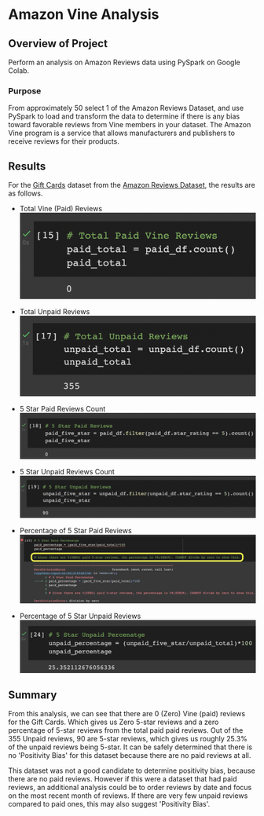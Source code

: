 # Amazon Vine Analysis

## Overview of Project

Perform an analysis on Amazon Reviews data using PySpark on Google Colab.

### Purpose

From approximately 50 select 1 of the Amazon Reviews Dataset, and use PySpark to load and transform the data to determine if there is any bias toward favorable reviews from Vine members in your dataset. The Amazon Vine program is a service that allows manufacturers and publishers to receive reviews for their products.

## Results

For the [Gift Cards](https://s3.amazonaws.com/amazon-reviews-pds/tsv/amazon_reviews_us_Gift_Card_v1_00.tsv.gz) dataset from the [Amazon Reviews Dataset](https://s3.amazonaws.com/amazon-reviews-pds/tsv/index.txt), the results are as follows.

* Total Vine (Paid) Reviews
![Paid Reviews](https://github.com/psidhu42/amazon-vine-analysis/blob/main/resources/total-paid.png)

* Total Unpaid Reviews
![Unpaid Reviews](https://github.com/psidhu42/amazon-vine-analysis/blob/main/resources/total-unpaid.png)

* 5 Star Paid Reviews Count
![5 Star Paid Reviews](https://github.com/psidhu42/amazon-vine-analysis/blob/main/resources/five-star-paid-reviews.png)

* 5 Star Unpaid Reviews Count
![5 Star Unpaid Reviews](https://github.com/psidhu42/amazon-vine-analysis/blob/main/resources/five-star-unpaid-reviews.png)

* Percentage of 5 Star Paid Reviews
![Paid Reviews](https://github.com/psidhu42/amazon-vine-analysis/blob/main/resources/five-star-paid-percentage.png)

* Percentage of 5 Star Unpaid Reviews
![Paid Reviews](https://github.com/psidhu42/amazon-vine-analysis/blob/main/resources/five-star-unpaid-percentage.png)


## Summary

From this analysis, we can see that there are 0 (Zero) Vine (paid) reviews for the Gift Cards. Which gives us Zero 5-star reviews and a zero percentage of 5-star reviews from the total paid paid reviews. Out of the 355 Unpaid reviews, 90 are 5-star reviews, which gives us roughly 25.3% of the unpaid reviews being 5-star. It can be safely determined that there is no 'Positivity Bias' for this dataset because there are no paid reviews at all.

This dataset was not a good candidate to determine positivity bias, because there are no paid reviews. However if this were a dataset that had paid reviews, an additional analysis could be to order reviews by date and focus on the most recent month of reviews. If there are very few unpaid reviews compared to paid ones, this may also suggest 'Positivity Bias'.